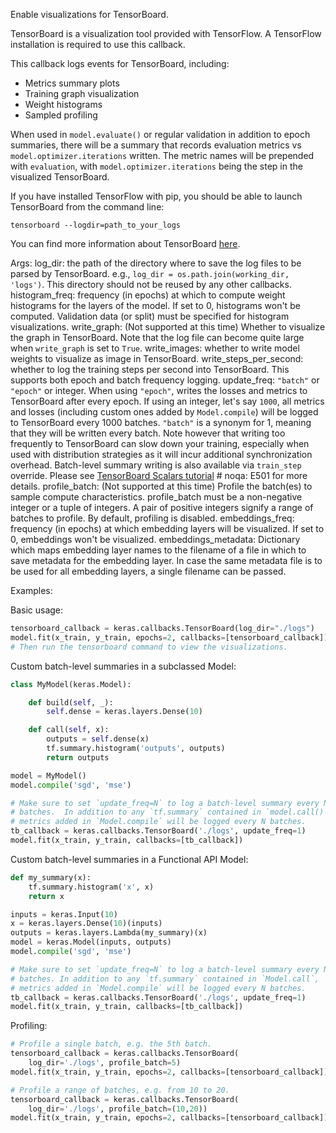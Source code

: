 Enable visualizations for TensorBoard.

TensorBoard is a visualization tool provided with TensorFlow. A TensorFlow
installation is required to use this callback.

This callback logs events for TensorBoard, including:

* Metrics summary plots
* Training graph visualization
* Weight histograms
* Sampled profiling

When used in `model.evaluate()` or regular validation
in addition to epoch summaries, there will be a summary that records
evaluation metrics vs `model.optimizer.iterations` written. The metric names
will be prepended with `evaluation`, with `model.optimizer.iterations` being
the step in the visualized TensorBoard.

If you have installed TensorFlow with pip, you should be able
to launch TensorBoard from the command line:

```
tensorboard --logdir=path_to_your_logs
```

You can find more information about TensorBoard
[here](https://www.tensorflow.org/get_started/summaries_and_tensorboard).

Args:
    log_dir: the path of the directory where to save the log files to be
        parsed by TensorBoard. e.g.,
        `log_dir = os.path.join(working_dir, 'logs')`.
        This directory should not be reused by any other callbacks.
    histogram_freq: frequency (in epochs) at which to compute
        weight histograms for the layers of the model. If set to 0,
        histograms won't be computed. Validation data (or split) must be
        specified for histogram visualizations.
    write_graph:  (Not supported at this time)
        Whether to visualize the graph in TensorBoard.
        Note that the log file can become quite large
        when `write_graph` is set to `True`.
    write_images: whether to write model weights to visualize as image in
        TensorBoard.
    write_steps_per_second: whether to log the training steps per second
        into TensorBoard. This supports both epoch and batch frequency
        logging.
    update_freq: `"batch"` or `"epoch"` or integer. When using `"epoch"`,
        writes the losses and metrics to TensorBoard after every epoch.
        If using an integer, let's say `1000`, all metrics and losses
        (including custom ones added by `Model.compile`) will be logged to
        TensorBoard every 1000 batches. `"batch"` is a synonym for 1,
        meaning that they will be written every batch.
        Note however that writing too frequently to TensorBoard can slow
        down your training, especially when used with distribution
        strategies as it will incur additional synchronization overhead.
        Batch-level summary writing is also available via `train_step`
        override. Please see
        [TensorBoard Scalars tutorial](
            https://www.tensorflow.org/tensorboard/scalars_and_keras#batch-level_logging)  # noqa: E501
        for more details.
    profile_batch: (Not supported at this time)
        Profile the batch(es) to sample compute characteristics.
        profile_batch must be a non-negative integer or a tuple of integers.
        A pair of positive integers signify a range of batches to profile.
        By default, profiling is disabled.
    embeddings_freq: frequency (in epochs) at which embedding layers will be
        visualized. If set to 0, embeddings won't be visualized.
    embeddings_metadata: Dictionary which maps embedding layer names to the
        filename of a file in which to save metadata for the embedding layer.
        In case the same metadata file is to be
        used for all embedding layers, a single filename can be passed.

Examples:

Basic usage:

```python
tensorboard_callback = keras.callbacks.TensorBoard(log_dir="./logs")
model.fit(x_train, y_train, epochs=2, callbacks=[tensorboard_callback])
# Then run the tensorboard command to view the visualizations.
```

Custom batch-level summaries in a subclassed Model:

```python
class MyModel(keras.Model):

    def build(self, _):
        self.dense = keras.layers.Dense(10)

    def call(self, x):
        outputs = self.dense(x)
        tf.summary.histogram('outputs', outputs)
        return outputs

model = MyModel()
model.compile('sgd', 'mse')

# Make sure to set `update_freq=N` to log a batch-level summary every N
# batches.  In addition to any `tf.summary` contained in `model.call()`,
# metrics added in `Model.compile` will be logged every N batches.
tb_callback = keras.callbacks.TensorBoard('./logs', update_freq=1)
model.fit(x_train, y_train, callbacks=[tb_callback])
```

Custom batch-level summaries in a Functional API Model:

```python
def my_summary(x):
    tf.summary.histogram('x', x)
    return x

inputs = keras.Input(10)
x = keras.layers.Dense(10)(inputs)
outputs = keras.layers.Lambda(my_summary)(x)
model = keras.Model(inputs, outputs)
model.compile('sgd', 'mse')

# Make sure to set `update_freq=N` to log a batch-level summary every N
# batches. In addition to any `tf.summary` contained in `Model.call`,
# metrics added in `Model.compile` will be logged every N batches.
tb_callback = keras.callbacks.TensorBoard('./logs', update_freq=1)
model.fit(x_train, y_train, callbacks=[tb_callback])
```

Profiling:

```python
# Profile a single batch, e.g. the 5th batch.
tensorboard_callback = keras.callbacks.TensorBoard(
    log_dir='./logs', profile_batch=5)
model.fit(x_train, y_train, epochs=2, callbacks=[tensorboard_callback])

# Profile a range of batches, e.g. from 10 to 20.
tensorboard_callback = keras.callbacks.TensorBoard(
    log_dir='./logs', profile_batch=(10,20))
model.fit(x_train, y_train, epochs=2, callbacks=[tensorboard_callback])
```
